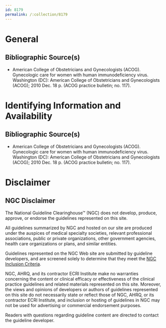 ```yaml
---
id: 8179
permalink: /:collection/8179
---
```


# General

## Bibliographic Source(s)

- American College of Obstetricians and Gynecologists (ACOG). Gynecologic care for women with human immunodeficiency virus. Washington (DC): American College of Obstetricians and Gynecologists (ACOG); 2010 Dec. 18 p. (ACOG practice bulletin; no. 117).

# Identifying Information and Availability

## Bibliographic Source(s)

- American College of Obstetricians and Gynecologists (ACOG). Gynecologic care for women with human immunodeficiency virus. Washington (DC): American College of Obstetricians and Gynecologists (ACOG); 2010 Dec. 18 p. (ACOG practice bulletin; no. 117).

# Disclaimer

## NGC Disclaimer

The National Guideline Clearinghouse™ (NGC) does not develop, produce, approve, or endorse the guidelines represented on this site.

All guidelines summarized by NGC and hosted on our site are produced under the auspices of medical specialty societies, relevant professional associations, public or private organizations, other government agencies, health care organizations or plans, and similar entities.

Guidelines represented on the NGC Web site are submitted by guideline developers, and are screened solely to determine that they meet the [NGC Inclusion Criteria](/help-and-about/summaries/inclusion-criteria).

NGC, AHRQ, and its contractor ECRI Institute make no warranties concerning the content or clinical efficacy or effectiveness of the clinical practice guidelines and related materials represented on this site. Moreover, the views and opinions of developers or authors of guidelines represented on this site do not necessarily state or reflect those of NGC, AHRQ, or its contractor ECRI Institute, and inclusion or hosting of guidelines in NGC may not be used for advertising or commercial endorsement purposes.

Readers with questions regarding guideline content are directed to contact the guideline developer.

